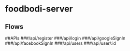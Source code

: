 # foodbodi-server
## Flows
##APIs
###/api/register
###/api/login
###/api/googleSignIn
###/api/facebookSignIn
###/api/users
###/api/user/:id
